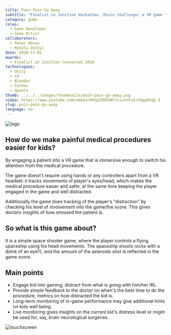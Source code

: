 ```yaml
---
title: Pain Pain Go Away
subtitle: "Finalist in Junction Hackathon, Rovio challenge: a VR game that distracts children during medical procedures, providing anxiety metrics to doctors."
category: game
roles:
  - Game Developer
  - Game Artist
collaborators:
  - Peter Abreu
  - Mykola Dolhyi
date: 2020-11-01
awards:
  - Finalist at Junction Connected 2020
technologies: 
  - Unity
  - C#
  - Blender
  - Python
  - OpenCV
thumb: ../../../images/thumbnails/pain-pain-go-away.png
video: https://www.youtube.com/embed/6hXpZ9OGbNY?si=ntFaIv3XgpDhqG-3
slug: pain-pain-go-away
language: en
---
```


![logo](https://i.ibb.co/XDMRjdq/mkdown.png)

## How do we make painful medical procedures easier for kids?
By engaging a patient into a VR game that is immersive enough to switch his attention from the medical procedure. 

The game doesn't require using hands or any controllers apart from a VR headset: it tracks movements of player's eyes/head, which makes the medical procedure easier and safer, at the same time keeping the player engaged in the game and well distracted.

Additionally the game does tracking of the player's "distraction" by checking his level of involvement into the game/the score. This gives doctors insights of how stressed the patient is.

## So what is this game about?
It is a simple space shooter game, where the player controls a flying spaceship using his head movements. The spaceship shoots rocks with a (blink of an eye?), and the amount of the asteroids shot is reflected in the game score.

## Main points
 - Engage kid into gaming, distract from what is going with him/her IRL.
 - Provide simple feedback to the doctor on when's the best time to do the procedure, metrics on how distracted the kid is.
 - Long-term monitoring of in-game performance may give additional hints on kids well being. 
 - Live monitoring gives insights on the current kid's distress level or might be used for, say, brain neurological surgeries.

![touchscreen](https://i.ibb.co/Wggp7bh/mkdown2.png)